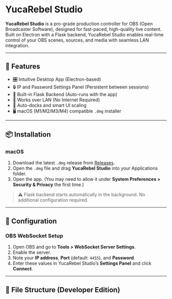 # YucaRebel Studio

**YucaRebel Studio** is a pro-grade production controller for OBS (Open Broadcaster Software), designed for fast-paced, high-quality live content. Built on Electron with a Flask backend, YucaRebel Studio enables real-time control of your OBS scenes, sources, and media with seamless LAN integration.

---

## 🚀 Features

- 🎛️ Intuitive Desktop App (Electron-based)
- 🔒 IP and Password Settings Panel (Persistent between sessions)
- 🧠 Built-in Flask Backend (Auto-runs with the app)
- 📡 Works over LAN (No Internet Required)
- 🎯 Auto-docks and smart UI scaling
- 🖥️ macOS (M1/M2/M3/M4) compatible `.dmg` installer

---

## 📦 Installation

### macOS

1. Download the latest `.dmg` release from [Releases](#).
2. Open the `.dmg` file and drag **YucaRebel Studio** into your Applications folder.
3. Open the app. (You may need to allow it under **System Preferences > Security & Privacy** the first time.)

> ⚠️ Flask backend starts automatically in the background. No additional configuration required.

---

## 🔧 Configuration

### OBS WebSocket Setup

1. Open OBS and go to **Tools > WebSocket Server Settings**.
2. Enable the server.
3. Note your **IP address**, **Port** (default: `4455`), and **Password**.
4. Enter these values in YucaRebel Studio’s **Settings Panel** and click **Connect**.

---

## 📁 File Structure (Developer Edition)

